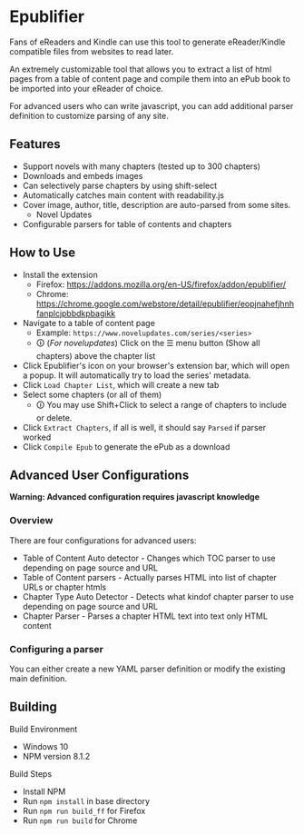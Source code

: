 # Epublifier #

Fans of eReaders and Kindle can use this tool to generate eReader/Kindle compatible files from websites to read later.

An extremely customizable tool that allows you to extract a list of html pages from a table of content page and compile them into an ePub book to be imported into your eReader of choice.

For advanced users who can write javascript, you can add additional parser definition to customize parsing of any site.

## Features ##
- Support novels with many chapters (tested up to 300 chapters)
- Downloads and embeds images
- Can selectively parse chapters by using shift-select
- Automatically catches main content with readability.js
- Cover image, author, title, description are auto-parsed from some sites.
  - Novel Updates
- Configurable parsers for table of contents and chapters

## How to Use ##
- Install the extension
  - Firefox: https://addons.mozilla.org/en-US/firefox/addon/epublifier/
  - Chrome: https://chrome.google.com/webstore/detail/epublifier/eopjnahefjhnhfanplcjpbbdkpbagikk
- Navigate to a table of content page
  - Example: `https://www.novelupdates.com/series/<series>`
  - 🛈 (*For novelupdates*) Click on the ☰ menu button (Show all chapters) above the chapter list
- Click Epublifier's icon on your browser's extension bar, which will open a popup. It will automatically try to load the series' metadata.
- Click `Load Chapter List`, which will create a new tab
- Select some chapters (or all of them)
  - 🛈 You may use Shift+Click to select a range of chapters to include or delete.
- Click `Extract Chapters`, if all is well, it should say `Parsed` if parser worked
- Click `Compile Epub` to generate the ePub as a download

## Advanced User Configurations ##
**Warning: Advanced configuration requires javascript knowledge**

### Overview ###
There are four configurations for advanced users:
- Table of Content Auto detector - Changes which TOC parser to use depending on page source and URL
- Table of Content parsers - Actually parses HTML into list of chapter URLs or chapter htmls
- Chapter Type Auto Detector - Detects what kindof chapter parser to use depending on page source and URL
- Chapter Parser - Parses a chapter HTML text into text only HTML content

### Configuring a parser ###
You can either create a new YAML parser definition or modify the existing main definition.

## Building ##
Build Environment
- Windows 10
- NPM version 8.1.2

Build Steps
- Install NPM
- Run `npm install` in base directory 
- Run `npm run build_ff` for Firefox
- Run `npm run build` for Chrome
